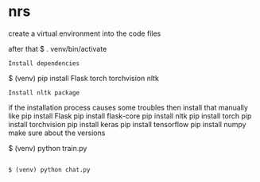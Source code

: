 # nrs
create a virtual environment into the code files

after that 
$ . venv/bin/activate
```
Install dependencies
```
$ (venv) pip install Flask torch torchvision nltk
```
Install nltk package
```
if the installation process causes some troubles
then install that manually
like
pip install Flask
pip install flask-core
pip install nltk
pip install torch
pip install torchvision
pip install keras
pip install tensorflow
pip install numpy
make sure about the versions

$ (venv) python train.py
```

$ (venv) python chat.py
```
